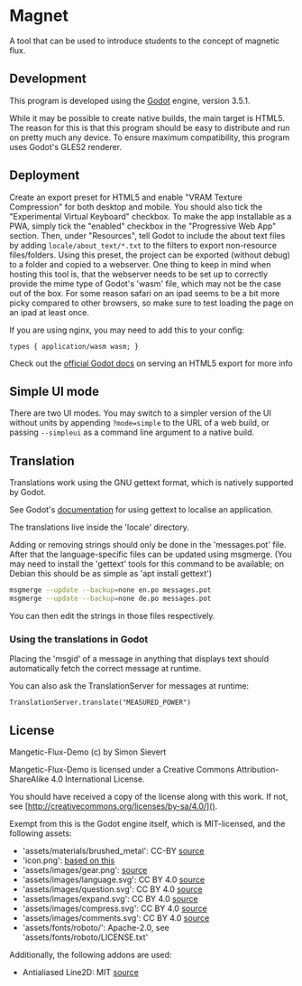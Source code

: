 # Magnet

A tool that can be used to introduce students to the concept of magnetic flux.

## Development

This program is developed using the [Godot](https://godotengine.org/) engine, version 3.5.1.

While it may be possible to create native builds, the main target is HTML5. The reason for this is that this program should be easy to distribute and run on pretty much any device. To ensure maximum compatibility, this program uses Godot's GLES2 renderer.


## Deployment

Create an export preset for HTML5 and enable "VRAM Texture Compression" for both desktop and mobile. You should also tick the "Experimental Virtual Keyboard" checkbox. To make the app installable as a PWA, simply tick the "enabled" checkbox in the "Progressive Web App" section. Then, under "Resources", tell Godot to include the about text files by adding `locale/about_text/*.txt` to the filters to export non-resource files/folders. Using this preset, the project can be exported (without debug) to a folder and copied to a webserver.
One thing to keep in mind when hosting this tool is, that the webserver needs to be set up to correctly provide the mime type of Godot's 'wasm' file, which may not be the case out of the box.
For some reason safari on an ipad seems to be a bit more picky compared to other browsers, so make sure to test loading the page on an ipad at least once.

If you are using nginx, you may need to add this to your config:

```
types { application/wasm wasm; }
```

Check out the [official Godot docs](https://docs.godotengine.org/en/3.5/tutorials/export/exporting_for_web.html#serving-the-files) on serving an HTML5 export for more info

## Simple UI mode

There are two UI modes. You may switch to a simpler version of the UI without units by appending `?mode=simple` to the URL of a web build, or passing `--simpleui` as a command line argument to a native build.

## Translation

Translations work using the GNU gettext format, which is natively supported by Godot. 

See Godot's [documentation](https://docs.godotengine.org/en/stable/tutorials/i18n/localization_using_gettext.html#doc-localization-using-gettext) for using gettext to localise an application.

The translations live inside the 'locale' directory.

Adding or removing strings should only be done in the 'messages.pot' file. After that the language-specific files can be updated using msgmerge. (You may need to install the 'gettext' tools for this command to be available; on Debian this should be as simple as 'apt install gettext')

```bash
msgmerge --update --backup=none en.po messages.pot
msgmerge --update --backup=none de.po messages.pot
```

You can then edit the strings in those files respectively.

### Using the translations in Godot

Placing the 'msgid' of a message in anything that displays text should automatically fetch the correct message at runtime.

You can also ask the TranslationServer for messages at runtime:

```
TranslationServer.translate("MEASURED_POWER")
```

## License

Mangetic-Flux-Demo (c) by Simon Sievert

Mangetic-Flux-Demo is licensed under a
Creative Commons Attribution-ShareAlike 4.0 International License.

You should have received a copy of the license along with this
work. If not, see [http://creativecommons.org/licenses/by-sa/4.0/]().

Exempt from this is the Godot engine itself, which is MIT-licensed, and the following assets:

- 'assets/materials/brushed_metal': CC-BY [source](https://www.materialmaker.org/material?id=197)
- 'icon.png': [based on this](https://www.flaticon.com/de/kostenloses-icon/magnet_2477154)
- 'assets/images/gear.png': [source](https://www.flaticon.com/de/kostenloses-icon/gang_5693700)
- 'assets/images/language.svg': CC BY 4.0 [source](https://fontawesome.com/icons/language?s=solid&f=classic)
- 'assets/images/question.svg': CC BY 4.0 [source](https://fontawesome.com/icons/circle-question?s=regular&f=classic)
- 'assets/images/expand.svg': CC BY 4.0 [source](https://fontawesome.com/icons/expand?s=solid&f=classic)
- 'assets/images/compress.svg': CC BY 4.0 [source](https://fontawesome.com/icons/compress?s=solid&f=classic)
- 'assets/images/comments.svg': CC BY 4.0 [source](https://fontawesome.com/icons/comments?f=classic&s=regular)
- 'assets/fonts/roboto/': Apache-2.0, see 'assets/fonts/roboto/LICENSE.txt'

Additionally, the following addons are used:

- Antialiased Line2D: MIT [source](https://github.com/godot-extended-libraries/godot-antialiased-line2d)
